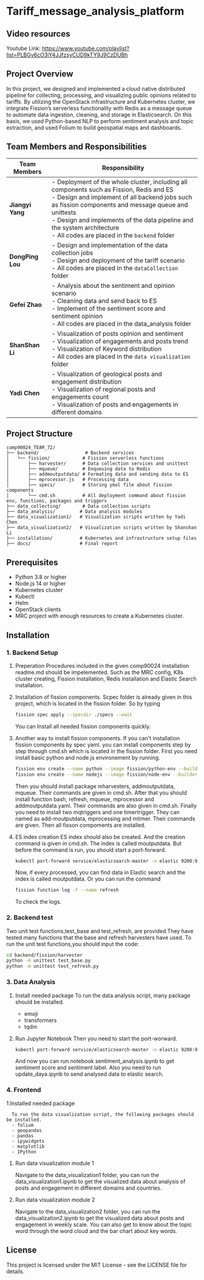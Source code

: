 # Tariff_message_analysis_platform
## Video resources
Youtube Link:
https://www.youtube.com/playlist?list=PLBGy6cO3iY4JJfzsyCUD9kTY9J9CzDUBh
## Project Overview
In this project, we designed and implemented a cloud native distributed pipeline for collecting, processing, and visualizing public opinions related to tariffs. By utilizing the OpenStack infrastructure and Kubernetes cluster, we integrate Fission’s serverless functionality with Redis as a message queue to automate data ingestion, cleaning, and storage in Elasticsearch. On this basis, we used Python-based NLP to perform sentiment analysis and topic extraction, and used Folium to build geospatial maps and dashboards.

## Team Members and Responsibilities
| Team Members    | Responsibility |
|-----------------|----------------|
| **Jiangyi Yang** | - Deployment of the whole cluster, including all components such as Fission, Redis and ES<br>- Design and implement of all backend jobs such as fission components and message queue and unittests<br>- Design and implements of the data pipeline and the system architecture<br>- All codes are placed in the `backend` folder |
| **DongPing Lou** | - Design and implementation of the data collection jobs<br>- Design and deployment of the tariff scenario<br>- All codes are placed in the `dataCollection` folder |
| **Gefei Zhao**   | - Analysis about the sentiment and opinion scenario<br>- Cleaning data and send back to ES<br>- Implement of the sentiment score and sentiment opinion<br>- All codes are placed in the data_analysis folder |
| **ShanShan Li**  | - Visualization of posts opinion and sentiment<br>- Visualization of engagements and posts trend<br>- Visualization of Keyword distribution<br>- All codes are placed in the `data visualization` folder |
| **Yadi Chen**    | - Visualization of geological posts and engagement distribution<br>- Visualization of regional posts and engagements count<br>- Visualization of posts and engagements in different domains |


## Project Structure
```
comp90024_TEAM_72/
├── backend/                 # Backend services
│   └── fission/            # Fission serverless functions
│       ├── harvester/      # Data collection services and unittest
│       ├── mqueue/         # Enqueuing data to Redis
│       ├── addmoutputdata/ # Formating data and sending data to ES
│       ├── mprocessor.js   # Processing data
│       ├── specs/          # Storing ymal file about fission components
│       └── cmd.sh          # All deployment command about fission env, functions, packages and triggers
├── data_collecting/        # Data collection scripts
├── data_analysis/         # Data analysis modules
├── data_visualization1/   # Visualization scripts written by Yadi Chen
├── data_visualization2/   # Visualization scripts written by Shanshan Li
├── installation/          # Kubernetes and infrastructure setup files
├── docs/                  # Final report
```

## Prerequisites
- Python 3.8 or higher
- Node.js 14 or higher
- Kubernetes cluster
- Kubectl
- Helm
- OpenStack clients
- MRC project with enough resources to create a Kubernetes cluster.



## Installation

### 1. Backend Setup
1. Preperation
   Procedures included in the given comp90024 installation readme.md should be impelemented. Such as the MRC config, K8s cluster creating, Fission installation, Redis installation and Elastic Search installation.

2. Installation of fission components.
   Scpec folder is already given in this project, which is located in the fission folder. So by typing
   ```bash
   fission spec apply --specdir ./specs --wait
   ```
   You can Install all needed fission components quickly.

3. Another way to install fission components.
   If you can't installation fission components by spec yaml. you can install components step by step through cmd.sh which is located in the fission folder.
   First you need install basic python and node.js environement by running.
   ```bash
   fission env create --name python --image fission/python-env --builder fission/python-builder
   fission env create --name nodejs --image fission/node-env --builder fission/node-builder
    ```
   Then you should install package mharvesters, addmoutputdata, mqueue. Their commands are given in cmd.sh. 
   After that you should install function bash, refresh, mqueue, mprocessor and addmoutputdata.yaml. Their commands are also given in cmd.sh.
   Finally you need to install two mqtriggers and one timertrigger. They can named as add-moutputdata, mprocessing and mtimer. Their commands are given.
   Then all fisson compoments are installed.
4. ES index creation
   ES index should also be created. And the creation command is given in cmd.sh. The index is called moutputdata.
   But before the command is run, you should start a port-forward.
   ```bash
   kubectl port-forward service/elasticsearch-master -n elastic 9200:9200
    ```
   Now, if every processed, you can find data in Elastic search and the index is called moutputdata.
   Or you can run the command
   ```bash
   fission function log -f --name refresh
    ```
   To check the logs.

### 2. Backend test
   Two unit test functions,test_base and test_refresh, are provided.They have tested many functions that the base and refresh harvesters have used. 
   To run the unit test functions,you should input the code:
   ```bash
   cd backend/fission/harvester
   python -m unittest test_base.py
   python -m unittest test_refresh.py
   ```
   

### 3. Data Analysis 
   1. Install needed package
      To run the data analysis script, many package should be installed.
      - emoji
      - transformers
      - tqdm

   2. Run Jupyter Notebook
      Then you need to start the port-worward.   
      ```bash
      kubectl port-forward service/elasticsearch-master -n elastic 9200:9200
      ```
      And now you can run notebook sentiment_analysis.ipynb to get sentiment score and sentiment label.
      Also you need to run update_daya.ipynb to send analysed data to elastic search.


### 4. Frontend
   1.Installed needed package
      
      To run the data visualization script, the following packages should be installed.
      - folium
      - geopandas
      - pandas
      - ipywidgets
      - matplotlib
      - IPython

   1. Run data visualization module 1

      Navigate to the data_visualization1 folder, you can run the data_visualization1.ipynb to get the visualized data about analysis of posts and engagement in different domains and countries.
   2. Run data visualization module 2
   
       Navigate to the data_visualization2 folder, you can run the data_visualization2.ipynb to get the visualized data about posts and engagement in weekly scale. You can also get to know about the topic word through the word cloud and the bar chart about key words.




## License
This project is licensed under the MIT License - see the LICENSE file for details.
